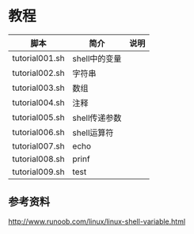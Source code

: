 # 教程

|脚本|简介|说明|
|---|---|---|
|tutorial001.sh|shell中的变量||
|tutorial002.sh|字符串|
|tutorial003.sh|数组|
|tutorial004.sh|注释|
|tutorial005.sh|shell传递参数|
|tutorial006.sh|shell运算符|
|tutorial007.sh|echo|
|tutorial008.sh|prinf|
|tutorial009.sh|test|

## 参考资料
http://www.runoob.com/linux/linux-shell-variable.html